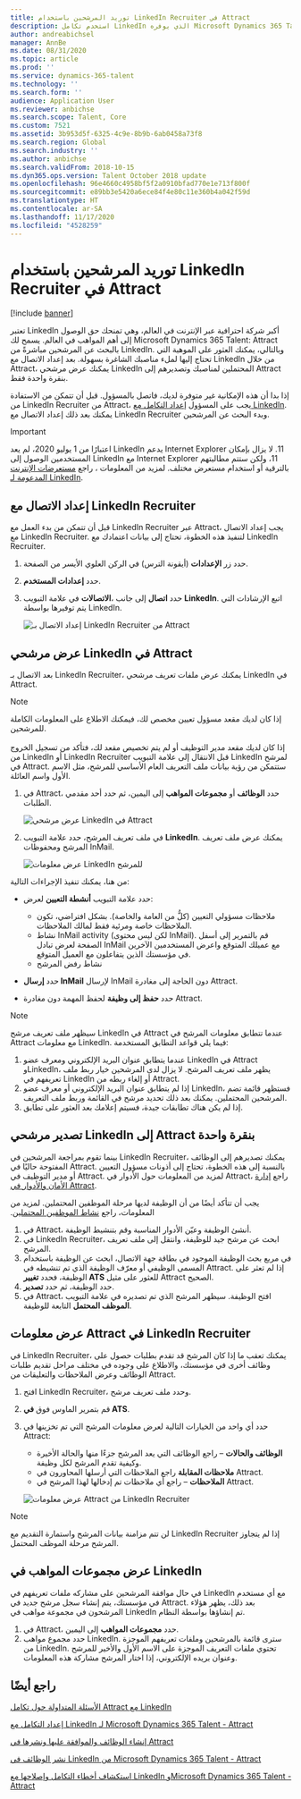 ```yaml
---
title: توريد المرشحين باستخدام LinkedIn Recruiter في Attract
description: استخدم تكامل LinkedIn الذي يوفره Microsoft Dynamics 365 Talent - Attract للبحث عن المرشحين للوظائف عبر LinkedIn Recruiter.
author: andreabichsel
manager: AnnBe
ms.date: 08/31/2020
ms.topic: article
ms.prod: ''
ms.service: dynamics-365-talent
ms.technology: ''
ms.search.form: ''
audience: Application User
ms.reviewer: anbichse
ms.search.scope: Talent, Core
ms.custom: 7521
ms.assetid: 3b953d5f-6325-4c9e-8b9b-6ab0458a73f8
ms.search.region: Global
ms.search.industry: ''
ms.author: anbichse
ms.search.validFrom: 2018-10-15
ms.dyn365.ops.version: Talent October 2018 update
ms.openlocfilehash: 96e4660c4958bf5f2a0910bfad770e1e713f800f
ms.sourcegitcommit: e89bb3e5420a6ece84f4e80c11e360b4a042f59d
ms.translationtype: HT
ms.contentlocale: ar-SA
ms.lasthandoff: 11/17/2020
ms.locfileid: "4528259"
---
```

# <a name="source-candidates-with-linkedin-recruiter-in-attract"></a>توريد المرشحين باستخدام LinkedIn Recruiter في Attract

[!include [banner](includes/banner.md)]

تعتبر LinkedIn أكبر شركة احترافية عبر الإنترنت في العالم، وهي تمنحك حق الوصول إلى أهم المواهب في العالم.‬ يسمح لك Microsoft Dynamics 365 Talent: Attract بالبحث عن المرشحين مباشرةً من LinkedIn. وبالتالي، يمكنك العثور على الموهبة التي تحتاج إليها لملء مناصبك الشاغرة بسهولة. بعد إعداد الاتصال مع LinkedIn من خلال Attract، يمكنك عرض مرشحي LinkedIn المحتملين لمناصبك وتصديرهم إلى Attract بنقرة واحدة فقط.

إذا بدا أن هذه الإمكانية غير متوفرة لديك، فاتصل بالمسؤول. قبل أن تتمكن من الاستفادة من LinkedIn Recruiter من Attract، يجب على المسؤول [إعداد التكامل مع LinkedIn](./attract-admin-linkedin.md). يمكنك بعد ذلك إعداد الاتصال مع LinkedIn Recruiter وبدء البحث عن المرشحين.

>[!IMPORTANT]
>اعتبارًا من 1 يوليو 2020، لم يعد LinkedIn يدعم Internet Explorer ‏11. لا يزال بإمكان المستخدمين الوصول إلى LinkedIn مع Internet Explorer ‏11، ولكن ستتم مطالبتهم بالترقية أو استخدام مستعرض مختلف. لمزيد من المعلومات ، راجع [مستعرضات الإنترنت المدعومة لـ LinkedIn](https://www.linkedin.com/help/linkedin/answer/4135/supported-internet-browsers-for-linkedin).

## <a name="set-up-your-connection-with-linkedin-recruiter"></a>إعداد الاتصال مع LinkedIn Recruiter

قبل أن تتمكن من بدء العمل مع LinkedIn Recruiter عبر Attract، يجب إعداد الاتصال مع LinkedIn Recruiter. لتنفيذ هذه الخطوة، تحتاج إلى بيانات اعتمادك مع LinkedIn Recruiter.

1. حدد زر **الإعدادات** (أيقونة الترس) في الركن العلوي الأيسر من الصفحة.
2. حدد **إعدادات المستخدم**.
3. في علامة التبويب‏‎ **الاتصالات‏‎**، حدد **اتصال** إلى جانب **LinkedIn‎**. اتبع الإرشادات التي يتم توفيرها بواسطة LinkedIn.

    ![[إعداد الاتصال بـ LinkedIn Recruiter من Attract](./media/attract-set-up-linkedin-recruiter-connection.png)](./media/attract-set-up-linkedin-recruiter-connection.png)

## <a name="view-linkedin-candidates-in-attract"></a>عرض مرشحي LinkedIn في Attract

بعد الاتصال بـ LinkedIn Recruiter، يمكنك عرض ملفات تعريف مرشحي LinkedIn في Attract.

>[!NOTE]
>إذا كان لديك مقعد مسؤول تعيين مخصص لك، فيمكنك الاطلاع على المعلومات الكاملة للمرشحين.<br><br>
>إذا كان لديك مقعد مدير التوظيف أو لم يتم تخصيص مقعد لك، فتأكد من تسجيل الخروج من LinkedIn أو LinkedIn Recruiter قبل الانتقال إلى علامة التبويب LinkedIn لمرشح في Attract. ستتمكن من رؤية بيانات ملف التعريف العام الأساسي للمرشح، مثل الاسم الأول واسم العائلة.

1. في Attract، حدد **الوظائف** أو **مجموعات المواهب** إلى اليمين، ثم حدد أحد مقدمي الطلبات.

    ![[عرض مرشحي LinkedIn في Attract](./media/attract-view-linkedin-candidates.png)](./media/attract-view-linkedin-candidates.png)

2. في ملف تعريف المرشح، حدد علامة التبويب **LinkedIn**. يمكنك عرض ملف تعريف المرشح ومحفوظات InMail.

   ![عرض معلومات LinkedIn للمرشح](./media/attract-candidate-linkedin-tab.png)

من هنا، يمكنك تنفيذ الإجراءات التالية:

- حدد علامة التبويب **أنشطة التعيين** لعرض:
   
   - ملاحظات مسؤولي التعيين (كلُّ من العامة والخاصة). بشكل افتراضي، تكون الملاحظات خاصة ومرئية فقط لمالك الملاحظات.
   - نشاط InMail activity (لكن ليس محتوى InMail). قم بالتمرير إلى أسفل الصفحة لعرض تبادل InMail مع عميلك المتوقع واعرض المستخدمين الآخرين في مؤسستك الذين يتفاعلون مع العميل المتوقع.
   - نشاط رفض المرشح

- حدد **إرسال InMail** لإرسال InMail دون الحاجة إلى مغادرة Attract.

- حدد **حفظ إلى وظيفة** لحفظ المهمة دون مغادرة Attract.

> [!NOTE]
> سيظهر ملف تعريف مرشح LinkedIn في Attract عندما تتطابق معلومات المرشح في Attract مع معلومات LinkedIn. فيما يلي قواعد التطابق المستخدمة:
> 
> 1. عندما يتطابق عنوان البريد الإلكتروني ومعرف عضو LinkedIn في Attract وLinkedIn، يظهر ملف تعريف المرشح. لا يزال لدى المرشحين خيار ربط ملف تعريفهم في LinkedIn أو إلغاء ربطه من Attract.
> 2. إذا لم يتطابق عنوان البريد الإلكتروني أو معرف عضو LinkedIn، فستظهر قائمة تضم المرشحين المحتملين. يمكنك بعد ذلك تحديد مرشح في القائمة وربط ملف التعريف.
> 3. إذا لم يكن هناك تطابقات جيدة، فسيتم إعلامك بعد العثور على تطابق.

## <a name="export-linkedin-candidates-to-attract-with-one-click"></a>تصدير مرشحي LinkedIn إلى Attract بنقرة واحدة

بينما تقوم بمراجعة المرشحين في LinkedIn Recruiter، يمكنك تصديرهم إلى الوظائف المفتوحة حاليًا في Attract. بالنسبة إلى هذه الخطوة، تحتاج إلى أذونات مسؤول التعيين أو مدير التوظيف في Attract. لمزيد من المعلومات حول الأدوار في Attract، راجع [إدارة الأمان والأدوار في Attract‬](https://docs.microsoft.com/dynamics365/unified-operations/talent/security-attract).

يجب أن تتأكد أيضًا من أن الوظيفة لديها مرحلة الموظفين المحتملين. لمزيد من المعلومات، راجع [نشاط الموظفين المحتملين‬‏‫](./activities-attract.md#prospect-activity).

1. في Attract، أنشئ الوظيفة وعيّن الأدوار المناسبة وقم بتنشيط الوظيفة.
2. في LinkedIn Recruiter، ابحث عن مرشح جيد للوظيفة، وانتقل إلى ملف تعريف المرشح.
3. في مربع بحث الوظيفة الموجود في بطاقة جهة الاتصال، ابحث عن الوظيفة باستخدام المسمى الوظيفي أو معرّف الوظيفة الذي تم تنشيطه في Attract. إذا لم تعثر على الوظيفة، فحدد **تغيير ATS‎** للعثور على مثيل Attract الصحيح.
4. حدد الوظيفة، ثم حدد **تصدير**.
5. في Attract، افتح الوظيفة. سيظهر المرشح الذي تم تصديره في علامة التبويب **الموظف المحتمل** التابعة للوظيفة.

## <a name="view-attract-information-in-linkedin-recruiter"></a>عرض معلومات Attract في LinkedIn Recruiter

في LinkedIn Recruiter، يمكنك تعقب ما إذا كان المرشح قد تقدم بطلبات حصول على وظائف أخرى في مؤسستك، والاطلاع على وجوده في مختلف مراحل تقديم طلبات الوظائف وعرض الملاحظات والتعليقات من Attract.

1. افتح LinkedIn Recruiter، وحدد ملف تعريف مرشح.
2. قم بتمرير الماوس فوق **في ATS‎**.
3. حدد أي واحد من الخيارات التالية لعرض معلومات المرشح التي تم تخزينها في Attract:

    - **الوظائف والحالات** – راجع الوظائف التي يعد المرشح جزءًا منها والحالة الأخيرة وكيفية تقدم المرشح لكل وظيفة.
    - **ملاحظات المقابلة** راجع الملاحظات التي أرسلها المحاورون في Attract.
    - **الملاحظات** – راجع أي ملاحظات تم إدخالها لهذا المرشح في Attract.

    ![[عرض معلومات Attract من LinkedIn Recruiter](./media/attract-view-information-from-linkedin-recruiter.png)](./media/attract-view-information-from-linkedin-recruiter.png)

> [!NOTE]
> لن تتم مزامنة بيانات المرشح واستمارة التقديم مع LinkedIn Recruiter إذا لم يتجاوز المرشح مرحلة الموظف المحتمل.

## <a name="view-linkedin-talent-pools"></a>عرض مجموعات المواهب في LinkedIn

في حال موافقة المرشحين على مشاركه ملفات تعريفهم في LinkedIn مع أي مستخدم في مؤسستك، يتم إنشاء سجل مرشح جديد في Attract. بعد ذلك، يظهر هؤلاء المرشحون في مجموعة مواهب في LinkedIn تم إنشاؤها بواسطة النظام.

1. في Attract، حدد **مجموعات المواهب** إلى اليمين.
2. حدد مجموع مواهب LinkedIn. سترى قائمة بالمرشحين وملفات تعريفهم الموجزة من LinkedIn. تحتوي ملفات التعريف الموجزة على الاسم الأول والأخير للمرشح وعنوان بريده الإلكتروني، إذا اختار المرشح مشاركة هذه المعلومات.

## <a name="see-also"></a>راجع أيضًا

[الأسئلة المتداولة حول تكامل Attract مع LinkedIn](./attract-linkedin-faq.md)

[إعداد التكامل مع LinkedIn لـ Microsoft Dynamics 365 Talent - Attract](./attract-admin-linkedin.md)

[إنشاء الوظائف والموافقة عليها ونشرها في Attract](./creating-jobs-attract.md)

[نشر الوظائف في LinkedIn من Microsoft Dynamics 365 Talent - Attract](./attract-post-jobs-to-linkedin.md)

[استكشاف أخطاء التكامل وإصلاحها مع LinkedIn وMicrosoft Dynamics 365 Talent - Attract](./attract-troubleshoot-linkedin.md)
